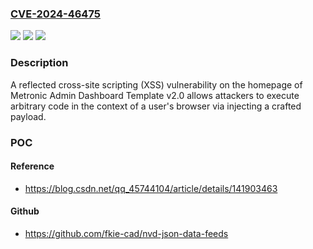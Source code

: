 ### [CVE-2024-46475](https://cve.mitre.org/cgi-bin/cvename.cgi?name=CVE-2024-46475)
![](https://img.shields.io/static/v1?label=Product&message=n%2Fa&color=blue)
![](https://img.shields.io/static/v1?label=Version&message=n%2Fa&color=blue)
![](https://img.shields.io/static/v1?label=Vulnerability&message=n%2Fa&color=brighgreen)

### Description

A reflected cross-site scripting (XSS) vulnerability on the homepage of Metronic Admin Dashboard Template v2.0 allows attackers to execute arbitrary code in the context of a user's browser via injecting a crafted payload.

### POC

#### Reference
- https://blog.csdn.net/qq_45744104/article/details/141903463

#### Github
- https://github.com/fkie-cad/nvd-json-data-feeds

